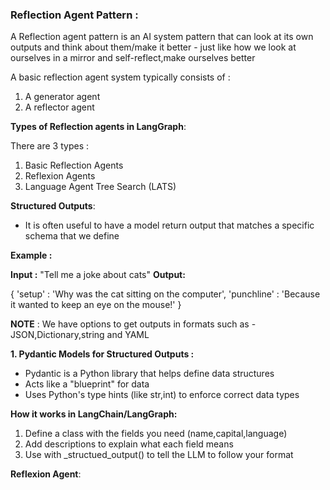 ### Reflection Agent Pattern :

A Reflection agent pattern is an AI system pattern that can look at its own outputs and think about them/make it better - 
just like how we look at ourselves in a mirror and self-reflect,make ourselves better

A basic reflection agent system typically consists of :
1. A generator agent
2. A reflector agent

**Types of Reflection agents in LangGraph**:

There are 3 types :

1. Basic Reflection Agents
2. Reflexion Agents
3. Language Agent Tree Search (LATS)

**Structured Outputs**:

- It is often useful to have a model return output that matches a specific schema that we define

**Example :**

**Input :** "Tell me a joke about cats"
**Output:**

{
  'setup' : 'Why was the cat sitting on the computer',
  'punchline' : 'Because it wanted to keep an eye on the mouse!'
}

**NOTE** : We have options to get outputs in formats such as - JSON,Dictionary,string and YAML

**1. Pydantic Models for Structured Outputs :**

   - Pydantic is a Python library that helps define data structures
   - Acts like a "blueprint" for data
   - Uses Python's type hints (like str,int) to enforce correct data types

**How it works in LangChain/LangGraph:**

1. Define a class with the fields you need (name,capital,language)
2. Add descriptions to explain what each field means
3. Use with _structued_output() to tell the LLM to follow your format

**Reflexion Agent**:

